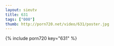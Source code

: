 ```yaml
--- 
layout: sieutv
title: 631
tags: ["000"]
thumb: http://porn720.net/video/631/poster.jpg
---
```

{% include porn720 key="631" %} 
